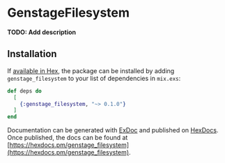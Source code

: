 # GenstageFilesystem

**TODO: Add description**

## Installation

If [available in Hex](https://hex.pm/docs/publish), the package can be installed
by adding `genstage_filesystem` to your list of dependencies in `mix.exs`:

```elixir
def deps do
  [
    {:genstage_filesystem, "~> 0.1.0"}
  ]
end
```

Documentation can be generated with [ExDoc](https://github.com/elixir-lang/ex_doc)
and published on [HexDocs](https://hexdocs.pm). Once published, the docs can
be found at [https://hexdocs.pm/genstage_filesystem](https://hexdocs.pm/genstage_filesystem).

